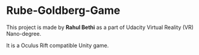 # Rube-Goldberg-Game

This project is made by **Rahul Bethi** as a part of Udacity Virtual Reality (VR) Nano-degree.

It is a Oculus Rift compatible Unity game.